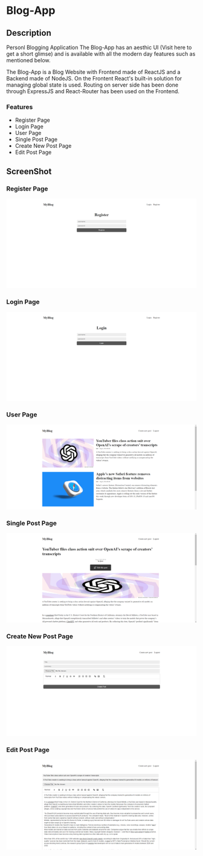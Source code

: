 # Blog-App

## Description
Personl Blogging Application The Blog-App has an aesthic UI (Visit here to get a short glimse) and is available with all the modern day features such as mentioned below.

The Blog-App is a Blog Website with Frontend made of ReactJS and a Backend made of NodeJS. On the Frontent React's built-in solution for managing global state is used. Routing on server side has been done through ExpressJS and React-Router has been used on the Frontend.

### Features
* Register Page
* Login Page
* User Page
* Single Post Page
* Create New Post Page
* Edit Post Page

## ScreenShot

### Register Page
![Register Page](https://github.com/VizArcher/Blog-App/blob/main/Images/Register%20Page.png)

### Login Page
![Login Pagr](https://github.com/VizArcher/Blog-App/blob/main/Images/Login%20Page.png)

### User Page
![User Page](https://github.com/VizArcher/Blog-App/blob/main/Images/User%20Page.png)

### Single Post Page 
![Single Post Page](https://github.com/VizArcher/Blog-App/blob/main/Images/Single%20Post%20Page.png)

### Create New Post Page
![Create New Post Page](https://github.com/VizArcher/Blog-App/blob/main/Images/Create%20New%20Post%20Page.png)

### Edit Post Page
![Edit Post Page](https://github.com/VizArcher/Blog-App/blob/main/Images/Edit%20Post%20Page.png)
